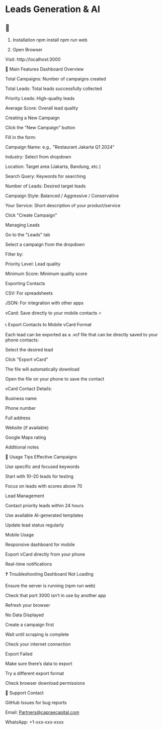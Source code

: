 # Leads Generation & AI 

## 🚀 
1. Installation
npm install
npm run web

2. Open Browser

Visit: http://localhost:3000

📱 Main Features
Dashboard Overview

Total Campaigns: Number of campaigns created

Total Leads: Total leads successfully collected

Priority Leads: High-quality leads

Average Score: Overall lead quality

Creating a New Campaign

Click the "New Campaign" button

Fill in the form:

Campaign Name: e.g., "Restaurant Jakarta Q1 2024"

Industry: Select from dropdown

Location: Target area (Jakarta, Bandung, etc.)

Search Query: Keywords for searching

Number of Leads: Desired target leads

Campaign Style: Balanced / Aggressive / Conservative

Your Service: Short description of your product/service

Click "Create Campaign"

Managing Leads

Go to the "Leads" tab

Select a campaign from the dropdown

Filter by:

Priority Level: Lead quality

Minimum Score: Minimum quality score

Exporting Contacts

CSV: For spreadsheets

JSON: For integration with other apps

vCard: Save directly to your mobile contacts ⭐

📞 Export Contacts to Mobile
vCard Format

Each lead can be exported as a .vcf file that can be directly saved to your phone contacts:

Select the desired lead

Click "Export vCard"

The file will automatically download

Open the file on your phone to save the contact

vCard Contact Details:

Business name

Phone number

Full address

Website (if available)

Google Maps rating

Additional notes

🔧 Usage Tips
Effective Campaigns

Use specific and focused keywords

Start with 10–20 leads for testing

Focus on leads with scores above 70

Lead Management

Contact priority leads within 24 hours

Use available AI-generated templates

Update lead status regularly

Mobile Usage

Responsive dashboard for mobile

Export vCard directly from your phone

Real-time notifications

❓ Troubleshooting
Dashboard Not Loading

Ensure the server is running (npm run web)

Check that port 3000 isn’t in use by another app

Refresh your browser

No Data Displayed

Create a campaign first

Wait until scraping is complete

Check your internet connection

Export Failed

Make sure there’s data to export

Try a different export format

Check browser download permissions

📱 Support Contact

GitHub Issues for bug reports

Email: Partners@capraecapital.com

WhatsApp: +1-xxx-xxx-xxxx

